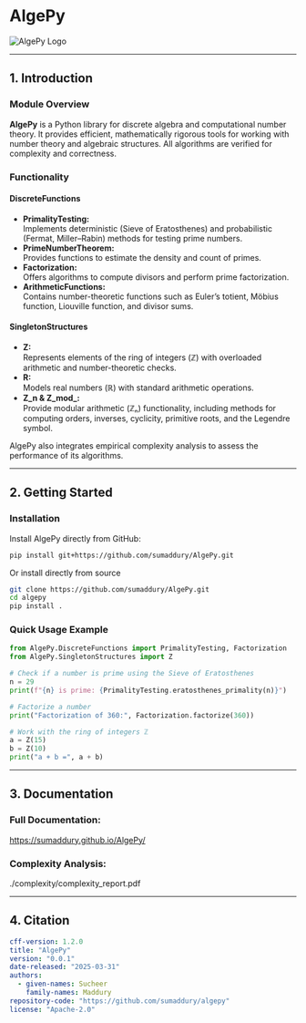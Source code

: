 # AlgePy

![AlgePy Logo](https://upload.wikimedia.org/wikipedia/commons/thumb/f/fd/Algebra_Proof_Diagram_Inverse.svg/640px-Algebra_Proof_Diagram_Inverse.svg.png)

---

## 1. Introduction

### Module Overview

**AlgePy** is a Python library for discrete algebra and computational number theory. It provides efficient, mathematically rigorous tools for working with number theory and algebraic structures. All algorithms are verified for complexity and correctness.

### Functionality

#### DiscreteFunctions
- **PrimalityTesting:**  
  Implements deterministic (Sieve of Eratosthenes) and probabilistic (Fermat, Miller–Rabin) methods for testing prime numbers.
- **PrimeNumberTheorem:**  
  Provides functions to estimate the density and count of primes.
- **Factorization:**  
  Offers algorithms to compute divisors and perform prime factorization.
- **ArithmeticFunctions:**  
  Contains number-theoretic functions such as Euler’s totient, Möbius function, Liouville function, and divisor sums.

#### SingletonStructures
- **Z:**  
  Represents elements of the ring of integers (ℤ) with overloaded arithmetic and number-theoretic checks.
- **R:**  
  Models real numbers (ℝ) with standard arithmetic operations.
- **Z_n & Z_mod_:**  
  Provide modular arithmetic (ℤₙ) functionality, including methods for computing orders, inverses, cyclicity, primitive roots, and the Legendre symbol.

AlgePy also integrates empirical complexity analysis to assess the performance of its algorithms.

---
## 2. Getting Started

### Installation

Install AlgePy directly from GitHub:

```bash
pip install git+https://github.com/sumaddury/AlgePy.git
```

Or install directly from source

```bash
git clone https://github.com/sumaddury/AlgePy.git
cd algepy
pip install .
```

### Quick Usage Example

```python
from AlgePy.DiscreteFunctions import PrimalityTesting, Factorization
from AlgePy.SingletonStructures import Z

# Check if a number is prime using the Sieve of Eratosthenes
n = 29
print(f"{n} is prime: {PrimalityTesting.eratosthenes_primality(n)}")

# Factorize a number
print("Factorization of 360:", Factorization.factorize(360))

# Work with the ring of integers ℤ
a = Z(15)
b = Z(10)
print("a + b =", a + b)
```

---
## 3. Documentation

### Full Documentation: 
https://sumaddury.github.io/AlgePy/
### Complexity Analysis: 
./complexity/complexity_report.pdf

---
## 4. Citation

```yaml
cff-version: 1.2.0
title: "AlgePy"
version: "0.0.1"
date-released: "2025-03-31"
authors:
  - given-names: Sucheer
    family-names: Maddury
repository-code: "https://github.com/sumaddury/algepy"
license: "Apache-2.0"
```
